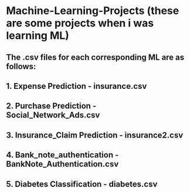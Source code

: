 # Machine-Learning-Projects (these are some projects when i was learning ML)
## The .csv files for each corresponding ML are as follows:
##   1. Expense Prediction - insurance.csv
##   2. Purchase Prediction - Social_Network_Ads.csv
##   3. Insurance_Claim Prediction - insurance2.csv
##   4. Bank_note_authentication - BankNote_Authentication.csv
##   5. Diabetes Classification - diabetes.csv
